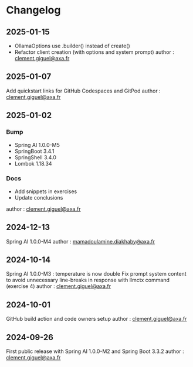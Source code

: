 # Changelog

## 2025-01-15

- OllamaOptions use .builder() instead of create()
- Refactor client creation (with options and system prompt)
author : clement.giguel@axa.fr

## 2025-01-07

Add quickstart links for GitHub Codespaces and GitPod
author : clement.giguel@axa.fr

## 2025-01-02

### Bump

- Spring AI 1.0.0-M5
- SpringBoot 3.4.1
- SpringShell 3.4.0
- Lombok 1.18.34

### Docs

- Add snippets in exercises
- Update conclusions

author : clement.giguel@axa.fr

## 2024-12-13

Spring AI 1.0.0-M4
author : mamadoulamine.diakhaby@axa.fr

## 2024-10-14

Spring AI 1.0.0-M3 : temperature is now double
Fix prompt system content to avoid unnecessary line-breaks in response with llmctx command (exercise 4)
author : clement.giguel@axa.fr

## 2024-10-01

GitHub build action and code owners setup
author : clement.giguel@axa.fr

## 2024-09-26

First public release with Spring AI 1.0.0-M2 and Spring Boot 3.3.2
author : clement.giguel@axa.fr

